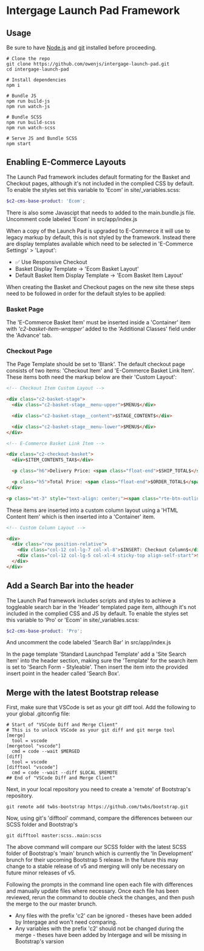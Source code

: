 # Intergage Launch Pad Framework

## Usage
Be sure to have [Node.js](https://nodejs.org/) and [git](https://git-scm.com/) installed before proceeding.
```
# Clone the repo
git clone https://github.com/owenjs/intergage-launch-pad.git
cd intergage-launch-pad

# Install dependencies
npm i

# Bundle JS
npm run build-js
npm run watch-js

# Bundle SCSS
npm run build-scss
npm run watch-scss

# Serve JS and Bundle SCSS
npm start
```

## Enabling E-Commerce Layouts
The Launch Pad framework includes default formating for the Basket and Checkout pages, although it's not included in the complied CSS by default. To enable the styles set this variable to 'Ecom' in site/_variables.scss:
```scss
$c2-cms-base-product: 'Ecom';
```
There is also some Javascipt that needs to added to the main.bundle.js file. Uncomment code labeled 'Ecom' in src/app/index.js

When a copy of the Launch Pad is upgraded to E-Commerce it will use to legacy markup by default, this is not styled by the framework. Instead there are display templates available which need to be selected in 'E-Commerce Settings' > 'Layout':
- ✅ Use Responsive Checkout
- Basket Display Template -> 'Ecom Basket Layout'
- Default Basket Item Display Template -> 'Ecom Basket Item Layout'

When creating the Basket and Checkout pages on the new site these steps need to be followed in order for the default styles to be applied:

### Basket Page
The 'E-Commerce Basket Item' must be inserted inside a 'Container' item with *'c2-basket-item-wrapper'* added to the 'Additional Classes' field under the 'Advance' tab.

### Checkout Page
The Page Template should be set to 'Blank'. The default checkout page consists of two items: 'Checkout Item' and 'E-Commerce Basket Link Item'. These items both need the markup below are their 'Custom Layout':
```html
<!-- Checkout Item Custom Layout -->

<div class="c2-basket-stage">
  <div class="c2-basket-stage__menu-upper">$MENU$</div>

  <div class="c2-basket-stage__content">$STAGE_CONTENT$</div>

  <div class="c2-basket-stage__menu-lower">$MENU$</div>
</div>
```
```html
<!-- E-Commerce Basket Link Item -->

<div class="c2-checkout-basket">
  <div>$ITEM_CONTENTS_TAX$</div>

  <p class="h6">Delivery Price: <span class="float-end">$SHIP_TOTAL$</span></p>

  <p class="h5">Total Price: <span class="float-end">$ORDER_TOTAL$</span></p>
</div>

<p class="mt-3" style="text-align: center;"><span class="rte-btn-outline-primary">Return to your basket</span></p>
```
These items are inserted into a custom column layout using a 'HTML Content Item' which is then inserted into a 'Container' item.
```html
<!-- Custom Column Layout -->

<div>
  <div class="row position-relative">
    <div class="col-12 col-lg-7 col-xl-8">$INSERT: Checkout Column$</div>
    <div class="col-12 col-lg-5 col-xl-4 sticky-top align-self-start">$INSERT: Basket Column$</div>
  </div>
</div>
```

## Add a Search Bar into the header
The Launch Pad framework includes scripts and styles to achieve a toggleable  search bar in the 'Header' templated page item, although it's not included in the complied CSS and JS by default. To enable the styles set this variable to 'Pro' or 'Ecom' in site/_variables.scss:
```scss
$c2-cms-base-product: 'Pro';
```
And uncomment the code labeled 'Search Bar' in src/app/index.js

In the page template 'Standard Launchpad Template' add a 'Site Search Item' into the header section, making sure the 'Template' for the search item is set to 'Search Form - Styleable'. Then insert the item into the provided insert point in the header called 'Search Box'.

## Merge with the latest Bootstrap release
First, make sure that VSCode is set as your git diff tool. Add the following to your global .gitconfig file:
```
# Start of "VSCode Diff and Merge Client"
# This is to unlock VSCode as your git diff and git merge tool
[merge]
  tool = vscode
[mergetool "vscode"]
  cmd = code --wait $MERGED
[diff]
  tool = vscode
[difftool "vscode"]
  cmd = code --wait --diff $LOCAL $REMOTE
## End of "VSCode Diff and Merge Client"
```

Next, in your local repository you need to create a 'remote' of Bootstrap's repository.
```
git remote add twbs-bootstrap https://github.com/twbs/bootstrap.git
```
Now, using git's 'difftool' command, compare the differences between our SCSS folder and Bootstrap's
```
git difftool master:scss..main:scss
```
The above command will compare our SCSS folder with the latest SCSS folder of Bootstrap's 'main' brunch which is currently the 'In Development' brunch for their upcoming Bootstrap 5 release. In the future this may change to a stable release of v5 and merging will only be necessary on future minor releases of v5.

Following the prompts in the command line open each file with differences and manually update files where necessary. Once each file has been reviewed, rerun the command to double check the changes, and then push the merge to the our master brunch.
 - Any files with the prefix 'c2' can be ignored - theses have been added by Intergage and won't need comparing.
 - Any variables with the prefix 'c2' should not be changed during the merge - theses have been added by Intergage and will be missing in Bootstrap's varsion
